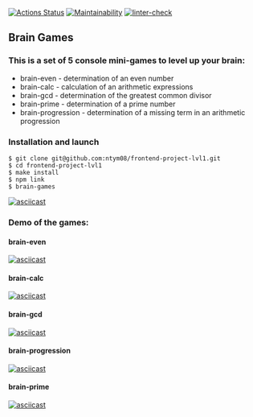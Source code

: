 [![Actions Status](https://github.com/ntym08/frontend-project-lvl1/workflows/hexlet-check/badge.svg)](https://github.com/ntym08/frontend-project-lvl1/actions) [![Maintainability](https://api.codeclimate.com/v1/badges/96c096e724616aac8dd7/maintainability)](https://codeclimate.com/github/ntym08/frontend-project-lvl1/maintainability) [![linter-check](https://github.com/ntym08/frontend-project-lvl1/actions/workflows/linter-check.yml/badge.svg)](https://github.com/ntym08/frontend-project-lvl1/actions/workflows/linter-check.yml)

## Brain Games
### This is a set of 5 console mini-games to level up your brain:
- brain-even - determination of an even number
- brain-calc - calculation of an arithmetic expressions
- brain-gcd - determination of the greatest common divisor
- brain-prime - determination of a prime number
- brain-progression - determination of a missing term in an arithmetic progression

### Installation and launch

```
$ git clone git@github.com:ntym08/frontend-project-lvl1.git
$ cd frontend-project-lvl1
$ make install
$ npm link
$ brain-games
```

[![asciicast](https://asciinema.org/a/428667.svg)](https://asciinema.org/a/428667)

### Demo of the games:

#### brain-even
[![asciicast](https://asciinema.org/a/427385.svg)](https://asciinema.org/a/427385)
#### brain-calc
[![asciicast](https://asciinema.org/a/427389.svg)](https://asciinema.org/a/427389)
#### brain-gcd
[![asciicast](https://asciinema.org/a/427383.svg)](https://asciinema.org/a/427383)
#### brain-progression
[![asciicast](https://asciinema.org/a/427528.svg)](https://asciinema.org/a/427528)
#### brain-prime
[![asciicast](https://asciinema.org/a/427547.svg)](https://asciinema.org/a/427547)
